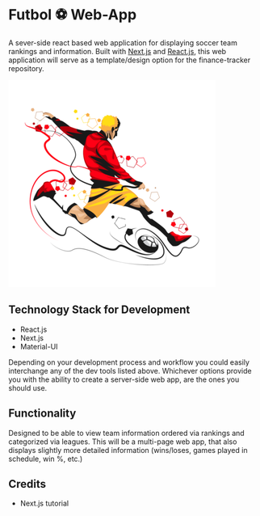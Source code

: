 # Futbol ⚽ Web-App 
A sever-side react based web application for displaying soccer team rankings and information. Built with [Next.js](https://nextjs.org/) and [React.js](https://reactjs.org/), this web application will serve as a template/design option for the finance-tracker repository. 

![Diagram1](https://github.com/Jzbonner/futbol-next/blob/master/img-media/soccer-player.png?raw=true)

## Technology Stack for Development
* React.js
* Next.js 
* Material-UI 

Depending on your development process and workflow you could easily interchange any of the dev tools listed above. Whichever options provide you with the ability to create a server-side web app, are the ones you should use. 

## Functionality 
Designed to be able to view team information ordered via rankings and categorized via leagues. This will be a multi-page web app, that also displays slightly more detailed information (wins/loses, games played in schedule, win %, etc.)

## Credits 
* Next.js tutorial


